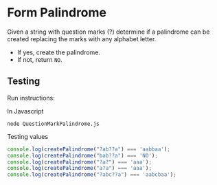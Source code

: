 # **Form Palindrome**

Given a string with question marks (?) determine if a palindrome can be created replacing the marks with any alphabet letter. 

- If yes, create the palindrome.
- If not, return `NO`.

## **Testing**

Run instructions:

In Javascript
```
node QuestionMarkPalindrome.js
```

Testing values
```js
console.log(createPalindrome("?ab??a") === 'aabbaa');
console.log(createPalindrome("bab??a") === 'NO');
console.log(createPalindrome("?a?") === 'aaa');
console.log(createPalindrome("a?a") === 'aaa');
console.log(createPalindrome("?abc??a") === 'aabcbaa');
```